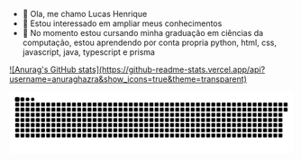 - 👋 Ola, me chamo Lucas Henrique
- 👀 Estou interessado em ampliar meus conhecimentos
- 🌱 No momento estou cursando minha graduação em ciências da computação, estou aprendendo por conta propria python, html, css, javascript, java, typescript e prisma

<div align="center">
  <a href="https://github.com/lucaspk123">
  
</div>
![Anurag's GitHub stats](https://github-readme-stats.vercel.app/api?username=anuraghazra&show_icons=true&theme=transparent)
 
  ![Snake animation](https://github.com/lucaspk123/lucaspk123/blob/output/github-contribution-grid-snake.svg)
 
